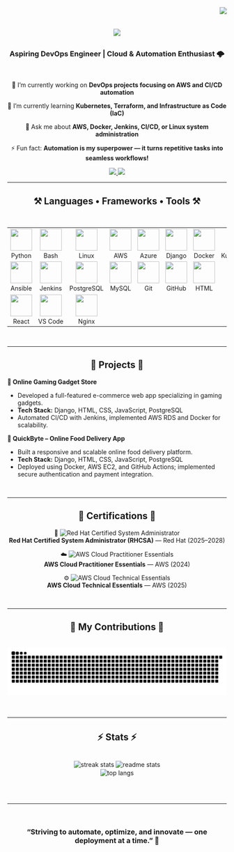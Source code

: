 <img align="right" src="https://visitor-badge.laobi.icu/badge?page_id=nibinjohn29.nibinjohn29" />

<h1 align="center">
    <img src="https://readme-typing-svg.herokuapp.com/?font=Righteous&size=35&center=true&vCenter=true&width=600&height=70&duration=4000&lines=Hi+There!+👋;+I'm+Nibin+John!;" />
</h1>

<h3 align="center">Aspiring DevOps Engineer | Cloud & Automation Enthusiast 🌩️</h3>

<br/>

<div align="center">
 
 🔭 I’m currently working on **DevOps projects focusing on AWS and CI/CD automation**  
 
 🌱 I’m currently learning **Kubernetes, Terraform, and Infrastructure as Code (IaC)**  

 💬 Ask me about **AWS, Docker, Jenkins, CI/CD, or Linux system administration**  

 ⚡ Fun fact: **Automation is my superpower — it turns repetitive tasks into seamless workflows!**

</div>
 
<div align="center"> 
  <a href="https://www.linkedin.com/in/nibin-john29/" target="_blank">
    <img src="https://img.shields.io/badge/LinkedIn-0077B5?style=for-the-badge&logo=linkedin&logoColor=white" />
  </a>
  <a href="https://github.com/N-JK/" target="_blank">
     <img src="https://img.shields.io/badge/GitHub-171515?style=for-the-badge&logo=github&logoColor=white" />
  </a>
</div>

<hr/>

<h2 align="center">⚒️ Languages • Frameworks • Tools ⚒️</h2>
<br/>
<div align="center">
  <table>
    <tr>
      <td align="center" width="80">
        <img src="https://skillicons.dev/icons?i=python" width="50" height="50"/><br>Python
      </td>
      <td align="center" width="80">
        <img src="https://skillicons.dev/icons?i=bash" width="50" height="50"/><br>Bash
      </td>
      <td align="center" width="80">
        <img src="https://skillicons.dev/icons?i=linux" width="50" height="50"/><br>Linux
      </td>
      <td align="center" width="80">
        <img src="https://skillicons.dev/icons?i=aws" width="50" height="50"/><br>AWS
      </td>
      <td align="center" width="80">
        <img src="https://skillicons.dev/icons?i=azure" width="50" height="50"/><br>Azure
      </td>
      <td align="center" width="80">
        <img src="https://skillicons.dev/icons?i=django" width="50" height="50"/><br>Django
      </td>
      <td align="center" width="80">
        <img src="https://skillicons.dev/icons?i=docker" width="50" height="50"/><br>Docker
      </td>
      <td align="center" width="80">
        <img src="https://skillicons.dev/icons?i=kubernetes" width="50" height="50"/><br>Kubernetes
      </td>
      <td align="center" width="80">
        <img src="https://skillicons.dev/icons?i=terraform" width="50" height="50"/><br>Terraform
      </td>
    </tr>
    <tr>
      <td align="center" width="80">
        <img src="https://skillicons.dev/icons?i=ansible" width="50" height="50"/><br>Ansible
      </td>
      <td align="center" width="80">
        <img src="https://skillicons.dev/icons?i=jenkins" width="50" height="50"/><br>Jenkins
      </td>
      <td align="center" width="80">
        <img src="https://skillicons.dev/icons?i=postgresql" width="50" height="50"/><br>PostgreSQL
      </td>
      <td align="center" width="80">
        <img src="https://skillicons.dev/icons?i=mysql" width="50" height="50"/><br>MySQL
      </td>
      <td align="center" width="80">
        <img src="https://skillicons.dev/icons?i=git" width="50" height="50"/><br>Git
      </td>
      <td align="center" width="80">
        <img src="https://skillicons.dev/icons?i=github" width="50" height="50"/><br>GitHub
      </td>
      <td align="center" width="80">
        <img src="https://skillicons.dev/icons?i=html" width="50" height="50"/><br>HTML
      </td>
      <td align="center" width="80">
        <img src="https://skillicons.dev/icons?i=css" width="50" height="50"/><br>CSS
      </td>
      <td align="center" width="80">
        <img src="https://skillicons.dev/icons?i=js" width="50" height="50"/><br>JavaScript
      </td>
    </tr>
    <tr>
      <td align="center" width="80">
        <img src="https://skillicons.dev/icons?i=react" width="50" height="50"/><br>React
      </td>
      <td align="center" width="80">
        <img src="https://skillicons.dev/icons?i=vscode" width="50" height="50"/><br>VS&nbsp;Code
      </td>
      <td align="center" width="80">
        <img src="https://skillicons.dev/icons?i=nginx" width="50" height="50"/><br>Nginx
      </td>
    </tr>
  </table>
</div>


<br/>
<hr/>

<h2 align="center">🚀 Projects 🚀</h2>

**🛒 Online Gaming Gadget Store**  
- Developed a full-featured e-commerce web app specializing in gaming gadgets.  
- **Tech Stack:** Django, HTML, CSS, JavaScript, PostgreSQL  
- Automated CI/CD with Jenkins, implemented AWS RDS and Docker for scalability.

**🍔 QuickByte – Online Food Delivery App**  
- Built a responsive and scalable online food delivery platform.  
- **Tech Stack:** Django, HTML, CSS, JavaScript, PostgreSQL  
- Deployed using Docker, AWS EC2, and GitHub Actions; implemented secure authentication and payment integration.

<br/>
<hr/>

<h2 align="center">📜 Certifications 📜</h2>

<div align="center">

  <p>
    🧠 <img src="https://img.shields.io/badge/Red%20Hat-Certified%20System%20Administrator-EE0000?style=flat&logo=redhat&logoColor=white" alt="Red Hat Certified System Administrator" />
    <br>
    <strong>Red Hat Certified System Administrator (RHCSA)</strong> — Red Hat (2025–2028)
  </p>

  <p>
    ☁️ <img src="https://img.shields.io/badge/AWS-Cloud%20Practitioner%20Essentials-FF9900?style=flat&logo=amazonaws&logoColor=white" alt="AWS Cloud Practitioner Essentials" />
    <br>
    <strong>AWS Cloud Practitioner Essentials</strong> — AWS (2024)
  </p>

  <p>
    ⚙️ <img src="https://img.shields.io/badge/AWS-Cloud%20Technical%20Essentials-232F3E?style=flat&logo=amazonaws&logoColor=white" alt="AWS Cloud Technical Essentials" />
    <br>
    <strong>AWS Cloud Technical Essentials</strong> — AWS (2025)
  </p>

</div>

<br/>
<hr/>


<div align="center">
  <h2>🐍 My Contributions 🐍</h2>
  <br>
  <picture>
    <source media="(prefers-color-scheme: dark)" srcset="https://raw.githubusercontent.com/N-JK/N-JK/output/snake-dark.svg" />
    <source media="(prefers-color-scheme: light)" srcset="https://raw.githubusercontent.com/N-JK/N-JK/output/snake-light.svg" />
    <img alt="GitHub Contribution Snake Animation" src="https://raw.githubusercontent.com/N-JK/N-JK/output/snake-dark.svg" />
  </picture>
  <br/><br/><br/>
</div>


<hr/>

<h2 align="center">⚡ Stats ⚡</h2>
<br>
<div align=center>
  <img width=390 src="https://github-readme-streak-stats-salesp07.vercel.app/?user=salesp07&count_private=true&theme=react&border_radius=10" alt="streak stats"/>
  <img width=390 src="https://github-readme-stats-salesp07.vercel.app/api?username=salesp07&count_private=true&show_icons=true&theme=react&rank_icon=github&border_radius=10" alt="readme stats" />
  <br/>
  <img width=325 align="center" src="https://github-readme-stats-salesp07.vercel.app/api/top-langs/?username=salesp07&hide=HTML&langs_count=8&layout=compact&theme=react&border_radius=10&size_weight=0.5&count_weight=0.5&exclude_repo=github-readme-stats" alt="top langs" />
</div>

<br/><br/>

<hr/>

<br/>


<h3 align="center">“Striving to automate, optimize, and innovate — one deployment at a time.” 🚀</h3>
